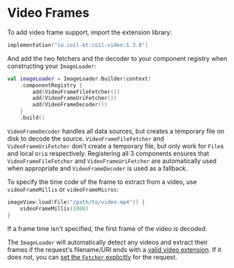 # Video Frames

To add video frame support, import the extension library:

```kotlin
implementation("io.coil-kt:coil-video:1.3.0")
```

And add the two fetchers and the decoder to your component registry when constructing your `ImageLoader`:

```kotlin
val imageLoader = ImageLoader.Builder(context)
    .componentRegistry {
        add(VideoFrameFileFetcher())
        add(VideoFrameUriFetcher())
        add(VideoFrameDecoder())
    }
    .build()
```

`VideoFrameDecoder` handles all data sources, but creates a temporary file on disk to decode the source. `VideoFrameFileFetcher` and `VideoFrameUriFetcher` don't create a temporary file, but only work for `File`s and local `Uri`s respectively. Registering all 3 components ensures that `VideoFrameFileFetcher` and `VideoFrameUriFetcher` are automatically used when appropriate and `VideoFrameDecoder` is used as a fallback.

To specify the time code of the frame to extract from a video, use `videoFrameMillis` or `videoFrameMicros`:

```kotlin
imageView.load(File("/path/to/video.mp4")) {
    videoFrameMillis(1000)
}
```

If a frame time isn't specified, the first frame of the video is decoded.

The `ImageLoader` will automatically detect any videos and extract their frames if the request's filename/URI ends with a [valid video extension](https://developer.android.com/guide/topics/media/media-formats#video-formats). If it does not, you can [set the `Fetcher` explicitly](../api/coil-base/coil.request/-image-request/-builder/fetcher.html) for the request.
